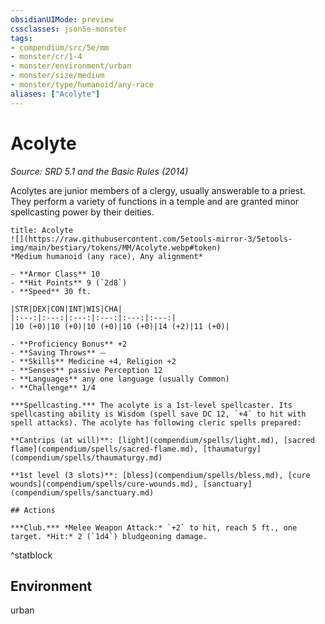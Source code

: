 ```yaml
---
obsidianUIMode: preview
cssclasses: json5e-monster
tags:
- compendium/src/5e/mm
- monster/cr/1-4
- monster/environment/urban
- monster/size/medium
- monster/type/humanoid/any-race
aliases: ["Acolyte"]
---
```

# Acolyte
*Source: SRD 5.1 and the Basic Rules (2014)*  

Acolytes are junior members of a clergy, usually answerable to a priest. They perform a variety of functions in a temple and are granted minor spellcasting power by their deities.

```ad-statblock
title: Acolyte
![](https://raw.githubusercontent.com/5etools-mirror-3/5etools-img/main/bestiary/tokens/MM/Acolyte.webp#token)
*Medium humanoid (any race), Any alignment*

- **Armor Class** 10
- **Hit Points** 9 (`2d8`)
- **Speed** 30 ft.

|STR|DEX|CON|INT|WIS|CHA|
|:---:|:---:|:---:|:---:|:---:|:---:|
|10 (+0)|10 (+0)|10 (+0)|10 (+0)|14 (+2)|11 (+0)|

- **Proficiency Bonus** +2
- **Saving Throws** ⏤
- **Skills** Medicine +4, Religion +2
- **Senses** passive Perception 12
- **Languages** any one language (usually Common)
- **Challenge** 1/4

***Spellcasting.*** The acolyte is a 1st-level spellcaster. Its spellcasting ability is Wisdom (spell save DC 12, `+4` to hit with spell attacks). The acolyte has following cleric spells prepared:

**Cantrips (at will)**: [light](compendium/spells/light.md), [sacred flame](compendium/spells/sacred-flame.md), [thaumaturgy](compendium/spells/thaumaturgy.md)

**1st level (3 slots)**: [bless](compendium/spells/bless.md), [cure wounds](compendium/spells/cure-wounds.md), [sanctuary](compendium/spells/sanctuary.md)

## Actions

***Club.*** *Melee Weapon Attack:* `+2` to hit, reach 5 ft., one target. *Hit:* 2 (`1d4`) bludgeoning damage.
```
^statblock

## Environment

urban
